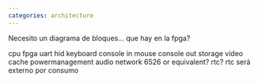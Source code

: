 ```yaml
---
categories: architecture
---
```


Necesito un diagrama de bloques... que hay en la fpga?

cpu fpga
        uart
        hid
                keyboard
                console in
                mouse
        console out
        storage
        video
        cache
        powermanagement
        audio
        network
        6526 or equivalent?
        rtc? rtc será externo por consumo
